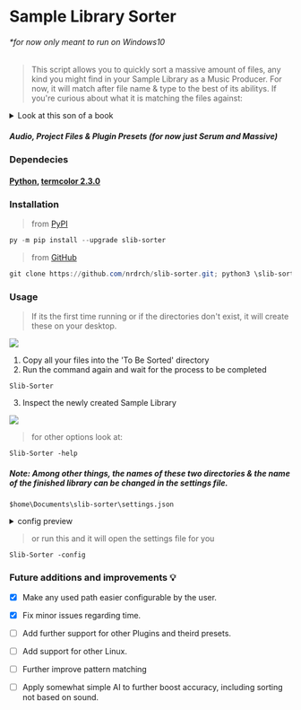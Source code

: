 # Sample Library Sorter
###### *for now only meant to run on Windows10
> This script allows you to quickly sort a massive amount of files, any kind you might find in your Sample Library as a Music Producer. For now, it will match after file name & type to the best of its abilitys. If you're curious about what it is matching the files against:  
<details>
<summary>
Look at this son of a book
</summary>

> This will yeild a pretty well sorted and catogorized Sample Library,
> Mostly depending on the randomness of the file names youre trying to sort.


``` python 
pattern_lists = {
    "Bass": ['bass', 'BS', 'BASS', 'Bass', 'sub', 'contrabass', 'BA', 'BS', 'Growl', 'GROWL', 'growl'],
    "BassLoops": ['bass_loop', 'bass_loops', 'Bass loops', 'D&B_Bass_Loop', 'Bass_Loop'],
    "DrumLoops": ['DnB_Drum_Loop', 'DRMLP', 'drum_loop', 'PRCLP', '_DnB_Drum_Loop_', 'MBeatbox', 'Drum_Loop', 'Top Drum Loop', 'Full Drum Loop' ,'Drum Loops', 'Drum Loop', 'Drum_Beat', 'drum_beat', 'drum_beats', 'fill', 'rundown', 'break', 'breaks', 'breakbeat', 'BREAK', 'Break', 'fills', 'Fills', 'FILLS', 'FILL', 'Fill', 'top loop', 'TOP loop', 'Top Loop'],
    "BassHits": ['Bass_Hit', 'Bass_Hits', 'bass_hit', 'bass_hits'], 
    "Melodic": ['KEY', 'Melodics', 'KEYS', 'Lead', 'Organ', 'organ', 'ORGAN', 'melodic', 'Melodic', 'MELODIC', 'Melody', 'Arp', 'arp', 'melodic_one_shot', 'Arpeggio', 'arpeggio', 'ARP', 'Melody', 'melody', 'Melody', 'SEQ', 'seq', 'Bells', 'BELLS', 'Bell', 'bell', 'bells', 'Piano', 'piano', 'PIANO', 'Vibraphone', 'vibraphone'],
    "MelodicLoops": ['melodic_loop', 'String Loop', 'cj_170_melodic_loop', 'MELODIC', 'Chord Loop', 'Melody','Melody Loop', 'Arp', 'arp', 'melodic_loop', 'Arpeggio', 'String Loops', 'string loops' ],
    "Lead": ['lead', 'LD', 'LEAD', 'LD', 'LEAD', 'Lead'],
    "Synth": ['Saw Loop', 'ARP', 'arp', 'Synth Loop', 'Synth', 'synth', 'SYNTH', 'SAW', 'saw', 'SY', 'SQ', 'SEQ', 'SAW', 'saw', 'SY', 'SQ', 'STAB', 'Stab', 'Synth_Loops', 'Synth_Loop'],
    "Pad": ['PAD', 'CHORD', 'CH', 'chords', 'Chords', 'CHORDS', 'CHORD', 'chord', 'Soft Chord', 'PD','PAD', 'PD', 'pad', 'Pad', 'Pad_Loop', 'Pad_Loop', 'Pad Loop'],
    "Keys": ['KEY', 'KEYS', 'keys',  'Brass', 'Organ', 'organ', 'ORGAN', 'Melody', 'melody', 'Melody', 'Piano', 'piano', 'PIANO', 'ELS' 'Vibraphone', 'vibraphone'],
    "Wind": ['flute', 'FLUTE', 'flutes', 'Flutes', 'Brass', 'tuba', 'Woodwind', 'Tuba', 'SAX', 'sax', 'Sax', 'Saxophone', 'saxophone', 'SAXOPHONE', 'taiko', 'Taiko', 'TAIKO', 'horns', 'HORNS', 'horn', 'HORN'],
    "String": [ 'Guitar', 'guitar', 'Violine'],
    "Plucks": ['PL', 'pluck', 'plucks', 'PLUCK', 'pl'],
    "DrumSnare": ['SNR', 'snare', 'Snare', 'SNARE', 'snares', 'Snares', 'SNARES', 'snr', 'RIM', 'Rim', 'rim', 'snap', 'SNAP', 'Snap', 'Snare', 'Snares'],
    "DrumClap": ['CLAP', 'clap', 'Clap', 'CLAPS', 'claps', 'Claps'],
    "DrumShakers": ['Shakers',],
    "DrumTom": ['tom', 'TOM'],
    "808": ['808'],
    "DrumPresets": ['KICK', 'SNARE', 'Break', 'BREAK', 'CLAP', 'PERC', 'Kick', 'DRUM', 'Drum', 'drum', 'DRUMS', 'Drums', 'Drum', 'drums', 'KICKS', 'SNARES', 'CLAPS', 'PERCS', 'kick', 'snare', 'clap', 'perc', 'PR'],
    "DrumKick": ['Kick', 'kick', 'KICK', 'Kicks', 'kicks'],
    "DrumHats": ['Cymbal', 'HiHat', 'HH','Ride','ride', 'RIDE', 'CRASH', 'crash', 'Crash', 'Crashes', 'cymbal', 'CYMBAL', 'Hat', 'hat', 'HATS', 'HAT', 'hats', 'Hats'],
    "DrumHatsClosed": ['closed', 'Closed', 'CLOSED', 'closed_hihat'],
    "DrumHatsOpen": ['Open', 'open', 'OPEN', 'OHat', 'open_hihat'],
    "DrumPercs": ['PERCUSSION', 'Bongo', 'BONGO', 'Conga', 'CONGA', 'bongo', 'conga', 'perc', 'PERC', 'percussion', 'Percussion', 'Perc'],
    "DrumShakers": ['shaker', 'Shaker', 'SHAKER', 'shakers', 'Shakers', 'SHAKERS'],
    "FX": ['fx', 'SFX', 'sfx', 'Drop Loop', 'FX', 'FF', 'beep', 'effect', 'Rise', 'Acid', 'Riser', 'riser', 'rise', 'Buildup', 'texture', 'textures', 'Texture', 'Textures', 'TEXTURE', 'TEXTURES', 'noise', 'NOISE', 'sfx', 'SFX', 'Gun', 'gun', 'Hits', 'hits', 'HITS', 'Birds', 'birds', 'nature', 'NATURE', 'Nature'],
    "Riser": ['Riser', 'riser', 'Buildup', 'Build up', 'build up', 'Rise', 'Rises','Buildup Loop', 'Buildup Drums'],
    "Vinyl": ['vinyl', 'Vinyl', 'Tape', 'taoe', 'crackle', 'Crackle'],
    "Noise": ['Noise', 'White Noise'],
    "Impact": ['Impact', 'IMPACT', 'impacts'],
    "Siren": ['siren', 'Siren', 'dubsiren', 'Dubsiren', 'DubSiren'],
    "Atmos": ['atmos', 'Air Can', 'Crickets', 'Walking', 'Footsteps','Ocean', 'ocean', 'Shells', 'Pots and Pans', 'Home Depot', 'Target Foley', 'Atmos', 'Billiards Foley', 'atmosphere', 'Walmart', 'atmospheres', 'Atmospheres', 'AT', 'ATMOSPHERE', 'ATMO', 'atmo'],
    "Voice": ['Voice', 'Talk', 'Rudeboy', 'vocal', 'Vocal', 'VV', 'Dialogue', 'VOCAL'],
    "VocalLoops": ['Vocal Loop', "vocal loops", 'Vocal_Loop', "vocal_loops",],
    "Vocal Chop": ['Vocal Chop', 'vocal chop'],
    "Vocal Arp": ['Vocal Arp', 'vocal arp', 'VOCAL ARP', 'VOCAL ARP'],
    "Chants": ['Chant', 'chant', 'Chants', 'chants'],
    "Phrases": ['Phrase', 'Phrases','PHRASE','PHRASES'],
    "Hooks": ['hook', 'Hook','Hooks'],
    "Vox": ['vox', 'VOX', 'Vox', 'Vocode', 'Vocoder', 'vocoder'],
    "Screams": ['Scream', 'Screamer', 'shout', 'SREAM', 'SCREAMER'],
    "Templates": ['temp', 'Temp', 'Template']
}
```
</details>

##### Audio, Project Files & Plugin Presets (for now just Serum and Massive)
### Dependecies 
#### [Python](https://www.python.org/downloads/), [termcolor 2.3.0 ](https://pypi.org/project/termcolor/)
### Installation 
> from [PyPI](https://pypi.org/)
``` powershell
py -m pip install --upgrade slib-sorter
```
> from [GitHub ](https://github.com/nrdrch/slib-sorter.git)
``` powershell
git clone https://github.com/nrdrch/slib-sorter.git; python3 \slib-sorter\src\slib-sorter.py
```

### Usage 

> If its the first time running or if the directories don't exist, it will create these on your desktop.

<img src="examples/direxample.png">

1. Copy all your files into the 'To Be Sorted' directory
2. Run the command again and wait for the process to be completed 
```
Slib-Sorter
```
3. Inspect the newly created Sample Library

<img src="examples/outputstatistics.png">


> for other options look at:
```
Slib-Sorter -help
```
##### Note: Among other things, the names of these two directories & the name of the finished library can be changed in the settings file. 
```
$home\Documents\slib-sorter\settings.json
```
<details>
<summary>
config preview
</summary>
<img src ="examples/settings.png"> 
</details>

> or run this and it will open the settings file for you
```
Slib-Sorter -config
```


### Future additions and improvements :bulb:  
- [x] Make any used path easier configurable by the user.
- [x] Fix minor issues regarding time.
- [ ] Add further support for other Plugins and theird presets.
- [ ] Add support for other Linux.
- [ ] Further improve pattern matching
- [ ] Apply somewhat simple AI to further boost accuracy, including sorting not based on sound.




